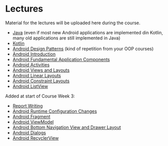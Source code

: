 # Lectures
Material for the lectures will be uploaded here during the course.

* [Java](../../lectures/java/) (even if most new Android applications are implemented din Kotlin, many old applications are still implemented in Java)
* [Kotlin](../../lectures/kotlin/)
* [Android Design Patterns](../../lectures/android-design-patterns/) (kind of repetition from your OOP courses)
* [Android Introduction](../../lectures/android-introduction/)
* [Android Fundamental Application Components](../../lectures/android-fundamental-application-components/)
* [Android Activities](../../lectures/android-activities/)
* [Android Views and Layouts](../../lectures/android-views-and-layouts/)
* [Android Linear Layouts](../../lectures/android-linear-layout/)
* [Android Constraint Layouts](../../lectures/android-constraint-layout/)
* [Android ListView](../../lectures/android-list-view/)

Added at start of Course Week 3:

* [Report Writing](../../lectures/report-writing/)
* [Android Runtime Configuration Changes](../../lectures/android-runtime-configuration-changes/)
* [Android Fragment](../../lectures/android-fragments/)
* [Android ViewModel](../../lectures/android-view-model/)
* [Android Bottom Navigation View and Drawer Layout](../../lectures/android-bottom-navigation-view-and-drawer-layout/)
* [Android Dialogs](../../lectures/android-dialogs/)
* [Android RecyclerView](../../lectures/android-recycler-view/)

<!--
* [Android Backward Compatible](../../lectures/android-backward-compatible/)

Added Course Week 2:

* [Android Backward Compatible](../../lectures/android-backward-compatible/)
* [Android Permissions](../../lectures/android-permissions/)
* [Martin's Design Lecture #1](https://ju.instructure.com/courses/3421/pages/tutorial-recordings?module_item_id=78645)

Added Course Week 3:
* [Martin's Design Lecture #2](https://ju.instructure.com/courses/3421/pages/tutorial-recordings?module_item_id=78645)

Added Course Week 4:

* [Android Asynchronous Operations](../../lectures/android-asynchronous-operations/)
* [Kotlin Asynchronous Operations](../../lectures/kotlin-asynchronous-operations/)
* [Android CoordinatorLayout](../../lectures/android-coordinator-layout/)

Added Re-exam Period:

* [Cloud Firestore](../../lectures/cloud-firestore/)
* [Android Cloud Firestore](../../lectures/android-cloud-firestore/)
* [SQLite](../../lectures/sqlite/)
* [Android SQLite Database](../../lectures/android-sqlite-database/)
* [Android Services](../../lectures/android-services/)
* [Android Notifications](../../lectures/android-notifications/)
* [Android Broadcast Receivers](../../lectures/android-broadcast-receivers/)
* [Android Bluetooth Classic](../../lectures/android-bluetooth-classic/)
* [Android Conditional Resources](../../lectures/android-conditional-resources/)

Added Week 7:

* [Android Content Providers](../../lectures/android-content-providers/)
* [Android File Storage](../../lectures/android-file-storage/)

<div v-if="false">

* [Android GPS](../../lectures/android-gps/)
* [Android Scheduling](../../lectures/android-scheduling/)
* [Android Content Providers](../../lectures/android-content-providers/)
* [Android File System](../../lectures/android-file-system/)
* [Android Sensors](../../lectures/android-sensors/)
* [Android App Bar](../../lectures/android-app-bar/)
* Android 
* [Android Menus](../../lectures/android-menus/)

</div>

-->
